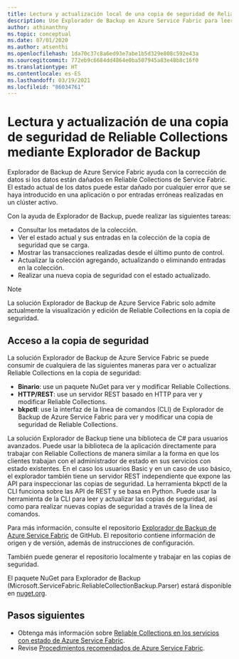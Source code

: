```yaml
---
title: Lectura y actualización local de una copia de seguridad de Reliable Collections
description: Use Explorador de Backup en Azure Service Fabric para leer y actualizar una copia de seguridad local de Reliable Collections.
author: athinanthny
ms.topic: conceptual
ms.date: 07/01/2020
ms.author: atsenthi
ms.openlocfilehash: 1da70c37c8a6ed93e7abe1b5d329e808c592e43a
ms.sourcegitcommit: 772eb9c6684dd4864e0ba507945a83e48b8c16f0
ms.translationtype: HT
ms.contentlocale: es-ES
ms.lasthandoff: 03/19/2021
ms.locfileid: "86034761"
---
```

# <a name="read-and-update-a-reliable-collections-backup-by-using-backup-explorer"></a>Lectura y actualización de una copia de seguridad de Reliable Collections mediante Explorador de Backup

Explorador de Backup de Azure Service Fabric ayuda con la corrección de datos si los datos están dañados en Reliable Collections de Service Fabric. El estado actual de los datos puede estar dañado por cualquier error que se haya introducido en una aplicación o por entradas erróneas realizadas en un clúster activo.

Con la ayuda de Explorador de Backup, puede realizar las siguientes tareas:
-   Consultar los metadatos de la colección.
-   Ver el estado actual y sus entradas en la colección de la copia de seguridad que se carga.
-   Mostrar las transacciones realizadas desde el último punto de control.
-   Actualizar la colección agregando, actualizando o eliminando entradas en la colección.
-   Realizar una nueva copia de seguridad con el estado actualizado.

> [!NOTE]
> La solución Explorador de Backup de Azure Service Fabric solo admite actualmente la visualización y edición de Reliable Collections en la copia de seguridad.
>

## <a name="access-the-backup"></a>Acceso a la copia de seguridad

La solución Explorador de Backup de Azure Service Fabric se puede consumir de cualquiera de las siguientes maneras para ver o actualizar Reliable Collections en la copia de seguridad:
-   **Binario**: use un paquete NuGet para ver y modificar Reliable Collections.
-   **HTTP/REST**: use un servidor REST basado en HTTP para ver y modificar Reliable Collections.
-   **bkpctl**: use la interfaz de la línea de comandos (CLI) de Explorador de Backup de Azure Service Fabric para ver y modificar una copia de seguridad de Reliable Collections.

La solución Explorador de Backup tiene una biblioteca de C# para usuarios avanzados. Puede usar la biblioteca de la aplicación directamente para trabajar con Reliable Collections de manera similar a la forma en que los clientes trabajan con el administrador de estado en sus servicios con estado existentes. En el caso los usuarios Basic y en un caso de uso básico, el explorador también tiene un servidor REST independiente que expone las API para inspeccionar las copias de seguridad. La herramienta bkpctl de la CLI funciona sobre las API de REST y se basa en Python. Puede usar la herramienta de la CLI para leer y actualizar las copias de seguridad, así como para realizar nuevas copias de seguridad a través de la línea de comandos.

Para más información, consulte el repositorio [Explorador de Backup de Azure Service Fabric](https://github.com/microsoft/service-fabric-backup-explorer) de GitHub. El repositorio contiene información de origen y de versión, además de instrucciones de configuración.

También puede generar el repositorio localmente y trabajar en las copias de seguridad.
 
El paquete NuGet para Explorador de Backup (Microsoft.ServiceFabric.ReliableCollectionBackup.Parser) estará disponible en [nuget.org](https://www.nuget.org/). 

## <a name="next-steps"></a>Pasos siguientes

* Obtenga más información sobre [Reliable Collections en los servicios con estado de Azure Service Fabric](service-fabric-reliable-services-reliable-collections.md).
* Revise [Procedimientos recomendados de Azure Service Fabric](service-fabric-best-practices-overview.md).
